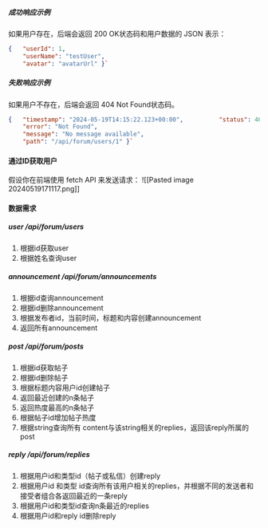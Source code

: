 ##### 成功响应示例

如果用户存在，后端会返回 200 OK状态码和用户数据的 JSON 表示：
```json
{   "userId": 1,   
    "userName": "testUser",   
    "avatar": "avatarUrl" }`
```

##### 失败响应示例
如果用户不存在，后端会返回 404 Not Found状态码。
```json
{   "timestamp": "2024-05-19T14:15:22.123+00:00",          "status": 404,   
    "error": "Not Found",   
    "message": "No message available",   
    "path": "/api/forum/users/1" }`
```


#### 通过ID获取用户
假设你在前端使用 fetch API 来发送请求：
![[Pasted image 20240519171117.png]]


#### 数据需求
##### user   /api/forum/users
1. 根据id获取user
2. 根据姓名查询user

##### announcement    /api/forum/announcements
1. 根据id查询announcement
2. 根据id删除announcement
3. 根据发布者id，当前时间，标题和内容创建announcement
4. 返回所有announcement

##### post    /api/forum/posts
1. 根据id获取帖子
2. 根据id删除帖子
3. 根据标题内容用户id创建帖子
4. 返回最近创建的n条帖子
5. 返回热度最高的n条帖子
6. 根据帖子id增加帖子热度
7. 根据string查询所有 content与该string相关的replies，返回该reply所属的post

##### reply    /api/forum/replies
1. 根据用户id和类型id（帖子或私信）创建reply
2. 根据用户id 和类型 id查询所有该用户相关的replies，并根据不同的发送者和接受者组合各返回最近的一条reply
3. 根据用户id和类型id查询n条最近的replies
4. 根据用户id和reply id删除reply





